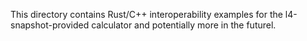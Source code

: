 This directory contains Rust/C++ interoperability examples for the
l4-snapshot-provided calculator  and potentially more in the futurel.
